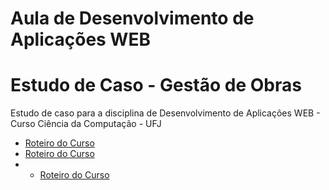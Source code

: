 # Aula de Desenvolvimento de Aplicações WEB 
# Estudo de Caso - Gestão de Obras
Estudo de caso para a disciplina de Desenvolvimento de Aplicações WEB - Curso Ciência da Computação - UFJ

- [Roteiro do Curso](https://github.com/marcoswagner-commits/gestao_obras_aula_daw/tree/documentos/Aula_DSW_Módulo_I.pdf)
- [Roteiro do Curso](https://github.com/marcoswagner-commits/gestao_obras_aula_daw/tree/main/Aula_DSW_Módulo_I.pdf)
- - [Roteiro do Curso](https://github.com/marcoswagner-commits/gestao_obras_aula_daw/documentos/Aula_DSW_Módulo_I.pdf)

